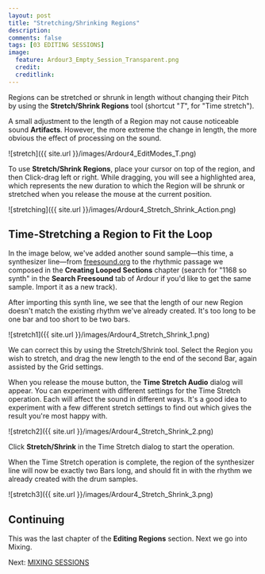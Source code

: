 ```yaml
---
layout: post
title: "Stretching/Shrinking Regions"
description:
comments: false 
tags: [03 EDITING SESSIONS]
image:
  feature: Ardour3_Empty_Session_Transparent.png
  credit:  
  creditlink:  
---
```


Regions can be stretched or shrunk in length without changing their
Pitch by using the **Stretch/Shrink Regions** tool (shortcut "*T*", for
"Time stretch").

A small adjustment to the length of a Region may not
cause noticeable sound **Artifacts**. However, the more extreme the
change in length, the more obvious the effect of processing on the
sound.

![stretch]({{ site.url }}/images/Ardour4_EditModes_T.png) 

To use **Stretch/Shrink Regions**, place your cursor on top of the
region, and then Click-drag left or right. While dragging, you will see
a highlighted area, which represents the new duration to which the
Region will be shrunk or stretched when you release the mouse at the
current position.

![stretching]({{ site.url }}/images/Ardour4_Stretch_Shrink_Action.png)

## Time-Stretching a Region to Fit the Loop

In the image below, we've added another sound sample—this time, a
synthesizer line—from [freesound.org](http://www.freesound.org) to the
rhythmic passage we composed in the **Creating Looped Sections** chapter
(search for "1168 so synth" in the **Search Freesound** tab of Ardour if
you'd like to get the same sample. Import it as a new track).

After importing this synth line, we see that the length of our new
Region doesn't match the existing rhythm we've already created. It's too
long to be one bar and too short to be two bars.

![stretch1]({{ site.url }}/images/Ardour4_Stretch_Shrink_1.png) 

We can correct this by using the Stretch/Shrink tool. Select the Region
you wish to stretch, and drag the new length to the end of the second
Bar, again assisted by the Grid settings.

When you release the mouse button, the **Time Stretch Audio** dialog will
appear. You can experiment with different settings for the Time Stretch
operation. Each will affect the sound in different ways. It's a good
idea to experiment with a few different stretch settings to find out
which gives the result you're most happy with.

![stretch2]({{ site.url }}/images/Ardour4_Stretch_Shrink_2.png) 

Click **Stretch/Shrink** in the Time Stretch dialog to start the
operation.

When the Time Stretch operation is complete, the region of the
synthesizer line will now be exactly two Bars long, and should fit in
with the rhythm we already created with the drum samples.

![stretch3]({{ site.url }}/images/Ardour4_Stretch_Shrink_3.png) 

## Continuing

This was the last chapter of the **Editing Regions** section. Next we go into Mixing.

Next: [MIXING SESSIONS](../the-mixer-strip)
